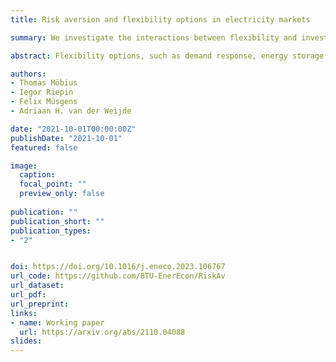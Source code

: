 ```yaml
---
title: Risk aversion and flexibility options in electricity markets

summary: We investigate the interactions between flexibility and investment risk in electricity markets

abstract: Flexibility options, such as demand response, energy storage and interconnection, have the potential to reduce variation in electricity prices between different future scenarios, therefore reducing investment risk. Moreover, investment in flexibility options can lower the need for generation capacity. However, there are complex interactions between different flexibility options. In this paper, we investigate the interactions between flexibility and investment risk in electricity markets. In particular, we focus on investment strategies of risk-averse decision-makers. We employ a large-scale stochastic transmission and generation expansion model of the European electricity system. Using this model, we first investigate the effect of risk aversion on the investment decisions. We find that the interplay of parameters leads to (i) more investment in a less emission-intensive energy system if planners are risk averse (hedging against CO<sub>2</sub> price uncertainty), (ii) constant total installed capacity, regardless of the level of risk aversion (planners do not hedge against demand and RES deployment uncertainties). Second, we examine the individual effects of three flexibility elements on optimal investment levels under different levels of risk aversion, i.e., demand response, investment in additional interconnection capacity and investment in additional energy storage. We show that flexible technologies have a higher value for risk-averse decision-makers, although the effects are nonlinear. Finally, we investigate the interactions between the flexibility elements. We find that risk-averse decision-makers show a strong preference for transmission grid expansion once flexibility is available at low cost levels. 

authors:
- Thomas Möbius
- Iegor Riepin
- Felix Müsgens 
- Adriaan H. van der Weijde

date: "2021-10-01T00:00:00Z"
publishDate: "2021-10-01"
featured: false

image:
  caption:
  focal_point: ""
  preview_only: false
  
publication: ""
publication_short: ""
publication_types:
- "2"


doi: https://doi.org/10.1016/j.eneco.2023.106767
url_code: https://github.com/BTU-EnerEcon/RiskAv
url_dataset:
url_pdf: 
url_preprint:
links:
- name: Working paper 
  url: https://arxiv.org/abs/2110.04088
slides:
---
```


